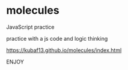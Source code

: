 # molecules
JavaScript practice

practice with a js code and logic thinking

https://kubaf13.github.io/molecules/index.html

ENJOY
